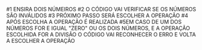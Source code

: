  #1 ENSIRA DOIS NÚMEIROS
 #2 O CÓDIGO VAI VERIFICAR SE OS NÚMEROS SÃO INVÁLIDOS
 #3 PRÓXIMO PASSO SERÁ ESCOLHER A OPERAÇÃO 
 #4 APÓS ESCOLHA A OPERAÇÃO É REALIZADA 
 #5EM CASO DE UM DOS NÚMEROS FOR E IGUAL "ZERO" OU OS DOIS NÚMEROS, E A OPERAÇÃO ESCOLHIDA FOR A DIVISÃO O CÓDIGO VAI RECONHECER O ERRO E VOLTA A ESCOLHER A OPERAÇÃO  
